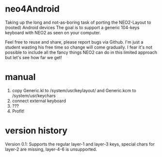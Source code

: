 neo4Android
===========

Taking up the long and not-as-boring task of porting the NEO2-Layout to (rooted) Android devices
The goal is to support a generic 104-keys keyboard with NEO2 as seen on your computer.

Feel free to reuse and share, please report bugs via Github. I'm just a student wasting his free time so change will come
gradually.
I fear it's not possible to include all the fancy things NEO2 can do in this limited approach but let's see how far we get!


manual
======

1) copy Generic.kl to /system/usr/keylayout/ and Generic.kcm to /system/usr/keychars
2) connect external keyboard
3) ???
4) Profit!


version history
======

Version 0.1: Supports the regular layer-1 and layer-3 keys, special chars for layer-2 are missing, layer-4-6 is unsupported.


